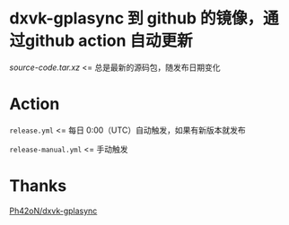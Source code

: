 # dxvk-gplasync 到 github 的镜像，通过github action 自动更新

*source-code.tar.xz* <= 总是最新的源码包，随发布日期变化

# Action

```release.yml``` <= 每日 0:00（UTC）自动触发，如果有新版本就发布

```release-manual.yml``` <= 手动触发


# Thanks
[Ph42oN/dxvk-gplasync](https://gitlab.com/Ph42oN/dxvk-gplasync)

